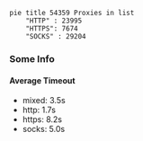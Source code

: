 
```mermaid
pie title 54359 Proxies in list
    "HTTP" : 23995
    "HTTPS": 7674
    "SOCKS" : 29204
```

### Some Info
#### Average Timeout

- mixed: 3.5s
- http: 1.7s
- https: 8.2s
- socks: 5.0s